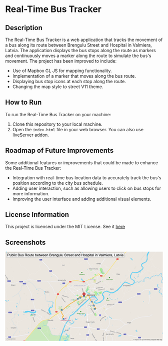 # Real-Time Bus Tracker

## Description
The Real-Time Bus Tracker is a web application that tracks the movement of a bus along its route between Brengulu Street and Hospital in Valmiera, Latvia. The application displays the bus stops along the route as markers and continuously moves a marker along the route to simulate the bus's movement. The project has been improved to include:
- Use of Mapbox GL JS for mapping functionality.
- Implementation of a marker that moves along the bus route.
- Displaying bus stop icons at each stop along the route.
- Changing the map style to street V11 theme.

## How to Run
To run the Real-Time Bus Tracker on your machine:
1. Clone this repository to your local machine.
2. Open the `index.html` file in your web browser. You can also use liveServer addon. 

## Roadmap of Future Improvements
Some additional features or improvements that could be made to enhance the Real-Time Bus Tracker:
- Integration with real-time bus location data to accurately track the bus's position according to the city bus schedule.
- Adding user interaction, such as allowing users to click on bus stops for more information.
- Improving the user interface and adding additional visual elements.

## License Information
This project is licensed under the MIT License. See it [here](./license)

## Screenshots
![MAP ScreenShoot](./Screenshoots/Screenshot%20.png)
